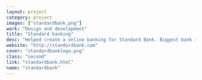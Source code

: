 ```yaml
---
layout: project
category: project
images: ["standardbank.png"]
work: "Design and development"
title: "Standard banking"
desc: "Helped create a online banking for Standard Bank. Biggest bank in Africa."
website: "http://standardbank.com"
cover: "standardbanklogo.png"
class: "second"
link: "standardbank.html"
name: "standardbank"
---
```

